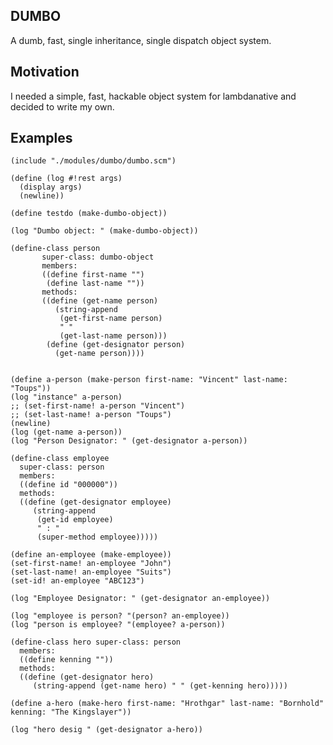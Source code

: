 DUMBO
-----

A dumb, fast, single inheritance, single dispatch object system.

Motivation
----------

I needed a simple, fast, hackable object system for lambdanative and decided to write my own.

Examples
--------


    (include "./modules/dumbo/dumbo.scm")

    (define (log #!rest args)
      (display args)
      (newline))

    (define testdo (make-dumbo-object))

    (log "Dumbo object: " (make-dumbo-object))

    (define-class person 
           super-class: dumbo-object
           members: 
           ((define first-name "")
            (define last-name ""))
           methods:
           ((define (get-name person)
              (string-append 
               (get-first-name person)
               " "
               (get-last-name person)))
            (define (get-designator person)
              (get-name person))))


    (define a-person (make-person first-name: "Vincent" last-name:     "Toups"))
    (log "instance" a-person)
    ;; (set-first-name! a-person "Vincent")
    ;; (set-last-name! a-person "Toups")
    (newline)
    (log (get-name a-person))
    (log "Person Designator: " (get-designator a-person))

    (define-class employee
      super-class: person
      members:
      ((define id "000000"))
      methods:
      ((define (get-designator employee)
         (string-append
          (get-id employee)
          " : "
          (super-method employee)))))

    (define an-employee (make-employee))
    (set-first-name! an-employee "John")
    (set-last-name! an-employee "Suits")
    (set-id! an-employee "ABC123")

    (log "Employee Designator: " (get-designator an-employee)) 

    (log "employee is person? "(person? an-employee))
    (log "person is employee? "(employee? a-person))

    (define-class hero super-class: person
      members:
      ((define kenning ""))
      methods:
      ((define (get-designator hero)
         (string-append (get-name hero) " " (get-kenning hero)))))

    (define a-hero (make-hero first-name: "Hrothgar" last-name: "Bornhold"  kenning: "The Kingslayer"))

    (log "hero desig " (get-designator a-hero))




